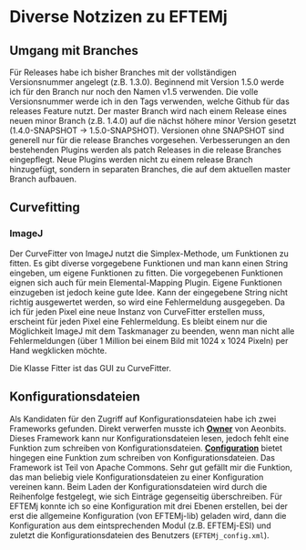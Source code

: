 # Diverse Notzizen zu EFTEMj

## Umgang mit Branches

Für Releases habe ich bisher Branches mit der vollständigen Versionsnummer angelegt (z.B. 1.3.0). Beginnend mit Version 1.5.0 werde ich für den Branch nur noch den Namen v1.5 verwenden. Die volle Versionsnummer werde ich in den Tags verwenden, welche Github für das releases Feature nutzt.
Der master Branch wird nach einem Release eines neuen minor Branch (z.B. 1.4.0) auf die nächst höhere minor Version gesetzt (1.4.0-SNAPSHOT -> 1.5.0-SNAPSHOT). Versionen ohne SNAPSHOT sind generell nur für die release Branches vorgesehen. Verbesserungen an den bestehenden Plugins werden als patch Releases in die release Branches eingepflegt. Neue Plugins werden nicht zu einem release Branch hinzugefügt, sondern in separaten Branches, die auf dem aktuellen master Branch aufbauen.

## Curvefitting

### ImageJ

Der CurveFitter von ImageJ nutzt die Simplex-Methode, um Funktionen zu fitten. Es gibt diverse vorgegebene Funktionen und man kann einen String eingeben, um eigene Funktionen zu fitten. Die vorgegebenen Funktionen eignen sich auch für mein Elemental-Mapping Plugin. Eigene Funktionen einzugeben ist jedoch keine gute Idee. Kann der eingegebene String nicht richtig ausgewertet werden, so wird eine Fehlermeldung ausgegeben. Da ich für jeden Pixel eine neue Instanz von CurveFitter erstellen muss, erscheint für jeden Pixel eine Fehlermeldung. Es bleibt einem nur die Möglichkeit ImageJ mit dem Taskmanager zu beenden, wenn man nicht alle Fehlermeldungen (über 1 Million bei einem Bild mit 1024 x 1024 Pixeln) per Hand wegklicken möchte.

Die Klasse Fitter ist das GUI zu CurveFitter.

## Konfigurationsdateien

Als Kandidaten für den Zugriff auf Konfigurationsdateien habe ich zwei Frameworks gefunden. Direkt verwerfen musste ich **[Owner]** von Aeonbits. Dieses Framework kann nur Konfigurationsdateien lesen, jedoch fehlt eine Funktion zum schreiben von Konfigurationsdateien. **[Configuration]** bietet hingegen eine Funktion zum schreiben von Konfigurationsdateien. Das Framework ist Teil von Apache Commons. Sehr gut gefällt mir die Funktion, das man beliebig viele Konfigurationsdateien zu einer Konfiguration vereinen kann. Beim Laden der Konfigurationsdateien wird durch die Reihenfolge festgelegt, wie sich Einträge gegenseitig überschreiben. Für EFTEMj konnte ich so eine Konfiguration mit drei Ebenen erstellen, bei der erst die allgemeine Konfiguration (von EFTEMj-lib) geladen wird, dann die Konfiguration aus dem eintsprechenden Modul (z.B. EFTEMj-ESI) und zuletzt die Konfigurationsdateien des Benutzers (``EFTEMj_config.xml``).

[Owner]: http://owner.aeonbits.org
[Configuration]: https://commons.apache.org/proper/commons-configuration/
